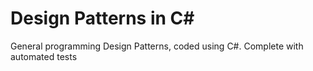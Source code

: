 # Design Patterns in C#

General programming Design Patterns, coded using C#. Complete with automated tests

